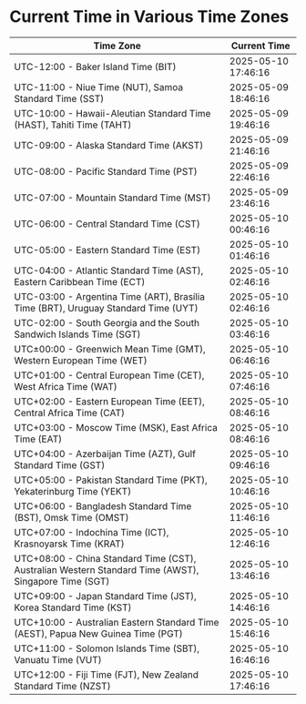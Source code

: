 # Current Time in Various Time Zones

| Time Zone | Current Time |
|-----------|--------------|
| UTC-12:00 - Baker Island Time (BIT) | 2025-05-10 17:46:16 |
| UTC-11:00 - Niue Time (NUT), Samoa Standard Time (SST) | 2025-05-09 18:46:16 |
| UTC-10:00 - Hawaii-Aleutian Standard Time (HAST), Tahiti Time (TAHT) | 2025-05-09 19:46:16 |
| UTC-09:00 - Alaska Standard Time (AKST) | 2025-05-09 21:46:16 |
| UTC-08:00 - Pacific Standard Time (PST) | 2025-05-09 22:46:16 |
| UTC-07:00 - Mountain Standard Time (MST) | 2025-05-09 23:46:16 |
| UTC-06:00 - Central Standard Time (CST) | 2025-05-10 00:46:16 |
| UTC-05:00 - Eastern Standard Time (EST) | 2025-05-10 01:46:16 |
| UTC-04:00 - Atlantic Standard Time (AST), Eastern Caribbean Time (ECT) | 2025-05-10 02:46:16 |
| UTC-03:00 - Argentina Time (ART), Brasília Time (BRT), Uruguay Standard Time (UYT) | 2025-05-10 02:46:16 |
| UTC-02:00 - South Georgia and the South Sandwich Islands Time (SGT) | 2025-05-10 03:46:16 |
| UTC±00:00 - Greenwich Mean Time (GMT), Western European Time (WET) | 2025-05-10 06:46:16 |
| UTC+01:00 - Central European Time (CET), West Africa Time (WAT) | 2025-05-10 07:46:16 |
| UTC+02:00 - Eastern European Time (EET), Central Africa Time (CAT) | 2025-05-10 08:46:16 |
| UTC+03:00 - Moscow Time (MSK), East Africa Time (EAT) | 2025-05-10 08:46:16 |
| UTC+04:00 - Azerbaijan Time (AZT), Gulf Standard Time (GST) | 2025-05-10 09:46:16 |
| UTC+05:00 - Pakistan Standard Time (PKT), Yekaterinburg Time (YEKT) | 2025-05-10 10:46:16 |
| UTC+06:00 - Bangladesh Standard Time (BST), Omsk Time (OMST) | 2025-05-10 11:46:16 |
| UTC+07:00 - Indochina Time (ICT), Krasnoyarsk Time (KRAT) | 2025-05-10 12:46:16 |
| UTC+08:00 - China Standard Time (CST), Australian Western Standard Time (AWST), Singapore Time (SGT) | 2025-05-10 13:46:16 |
| UTC+09:00 - Japan Standard Time (JST), Korea Standard Time (KST) | 2025-05-10 14:46:16 |
| UTC+10:00 - Australian Eastern Standard Time (AEST), Papua New Guinea Time (PGT) | 2025-05-10 15:46:16 |
| UTC+11:00 - Solomon Islands Time (SBT), Vanuatu Time (VUT) | 2025-05-10 16:46:16 |
| UTC+12:00 - Fiji Time (FJT), New Zealand Standard Time (NZST) | 2025-05-10 17:46:16 |
